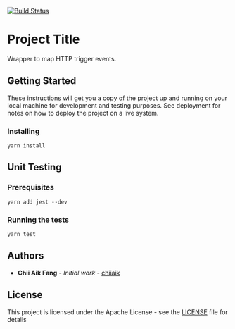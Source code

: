 [![Build Status](https://travis-ci.org/chiiaik/serverless-http-trigger.svg?branch=master)](https://travis-ci.org/chiiaik/serverless-http-trigger)

# Project Title

Wrapper to map HTTP trigger events.

## Getting Started

These instructions will get you a copy of the project up and running on your local machine for development and testing purposes. See deployment for notes on how to deploy the project on a live system.

### Installing

```
yarn install
```

## Unit Testing

### Prerequisites

```
yarn add jest --dev
```

### Running the tests

```
yarn test
```

## Authors

* **Chii Aik Fang** - *Initial work* - [chiiaik](https://github.com/chiiaik)

## License

This project is licensed under the Apache License - see the [LICENSE](LICENSE) file for details
